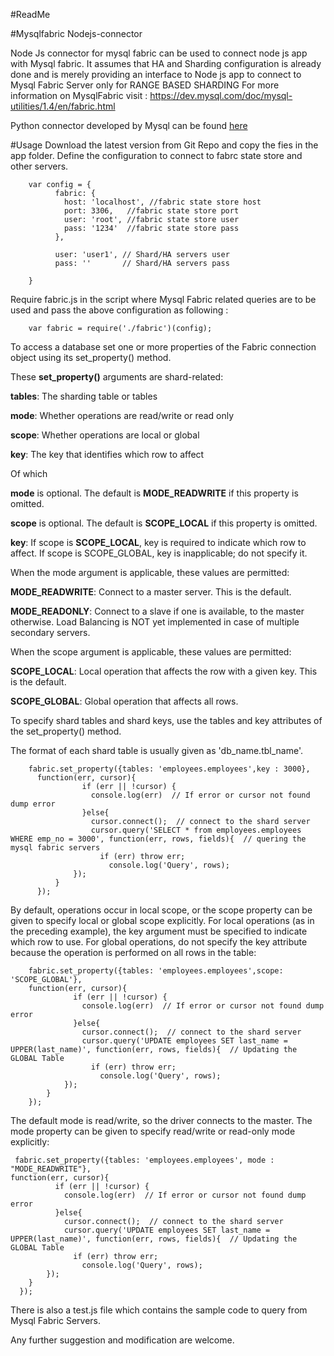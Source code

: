 #ReadMe

#Mysqlfabric Nodejs-connector

Node Js connector for mysql fabric can be used to connect node js app with Mysql fabric. It assumes that HA and Sharding configuration is already done and is merely providing an interface to Node js app to connect to Mysql Fabric Server only for RANGE BASED SHARDING
For more information on MysqlFabric visit : https://dev.mysql.com/doc/mysql-utilities/1.4/en/fabric.html

Python connector developed by Mysql can be found [here](https://dev.mysql.com/doc/mysql-utilities/1.4/en/connector-python-fabric-connect.html) 

#Usage
Download the latest version from Git Repo and copy the fies in the app folder. 
Define the configuration to connect to fabrc state store and other servers.

        var config = {
              fabric: {
                host: 'localhost', //fabric state store host
                port: 3306,   //fabric state store port
                user: 'root', //fabric state store user
                pass: '1234'  //fabric state store pass
              },

              user: 'user1', // Shard/HA servers user
              pass: ''       // Shard/HA servers pass

        }



Require fabric.js in the script where Mysql Fabric related queries are to be used and pass the above configuration as following :

        var fabric = require('./fabric')(config);

To access a database set one or more properties of the Fabric connection object using its set_property() method.

These **set_property()** arguments are shard-related:

**tables**: The sharding table or tables

**mode**: Whether operations are read/write or read only

**scope**: Whether operations are local or global

**key**: The key that identifies which row to affect

Of which 

**mode** is optional. The default is **MODE_READWRITE** if this property is omitted.

**scope** is optional. The default is **SCOPE_LOCAL** if this property is omitted.

**key**: If scope is **SCOPE_LOCAL**, key is required to indicate which row to affect. If scope is SCOPE_GLOBAL, key is inapplicable; do not specify it.

When the mode argument is applicable, these values are permitted:

**MODE_READWRITE**: Connect to a master server. This is the default.

**MODE_READONLY**: Connect to a slave if one is available, to the master otherwise. Load Balancing is NOT yet implemented in case of multiple secondary servers.

When the scope argument is applicable, these values are permitted:

**SCOPE_LOCAL**: Local operation that affects the row with a given key. This is the default.

**SCOPE_GLOBAL**: Global operation that affects all rows.

To specify shard tables and shard keys, use the tables and key attributes of the set_property() method.

The format of each shard table is usually given as 'db_name.tbl_name'.

        fabric.set_property({tables: 'employees.employees',key : 3000},
          function(err, cursor){
                    if (err || !cursor) {
                      console.log(err)  // If error or cursor not found dump error
                    }else{
                      cursor.connect();  // connect to the shard server
                      cursor.query('SELECT * from employees.employees WHERE emp_no = 3000', function(err, rows, fields){  // quering the mysql fabric servers
                        if (err) throw err; 
                          console.log('Query', rows);  
                  });
              }
          });


By default, operations occur in local scope, or the scope property can be given to specify local or global scope explicitly. For local operations (as in the preceding example), the key argument must be specified to indicate which row to use. For global operations, do not specify the key attribute because the operation is performed on all rows in the table:

        fabric.set_property({tables: 'employees.employees',scope: 'SCOPE_GLOBAL'},
        function(err, cursor){
                  if (err || !cursor) {
                    console.log(err)  // If error or cursor not found dump error
                  }else{
                    cursor.connect();  // connect to the shard server
                    cursor.query('UPDATE employees SET last_name = UPPER(last_name)', function(err, rows, fields){  // Updating the GLOBAL Table
                      if (err) throw err; 
                        console.log('Query', rows);  
                });
            }
        });

The default mode is read/write, so the driver connects to the master. The mode property can be given to specify read/write or read-only mode explicitly:

     fabric.set_property({tables: 'employees.employees', mode : "MODE_READWRITE"},
    function(err, cursor){
              if (err || !cursor) {
                console.log(err)  // If error or cursor not found dump error
              }else{
                cursor.connect();  // connect to the shard server
                cursor.query('UPDATE employees SET last_name = UPPER(last_name)', function(err, rows, fields){  // Updating the GLOBAL Table
                  if (err) throw err; 
                    console.log('Query', rows);  
            });
        }
      });

There is also a test.js file which contains the sample code to query from Mysql Fabric Servers.

Any further suggestion and modification are welcome.
